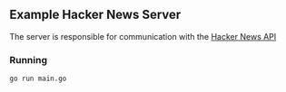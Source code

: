 ## Example Hacker News Server
The server is responsible for communication with the [Hacker News API](https://github.com/HackerNews/API)

### Running
```bash
go run main.go
```